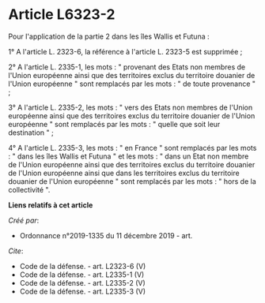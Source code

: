 # Article L6323-2

Pour l'application de la partie 2 dans les îles Wallis et Futuna : 

1° A l'article L. 2323-6, la référence à l'article L. 2323-5 est supprimée ; 

2° A l'article L. 2335-1, les mots : " provenant des Etats non membres de l'Union européenne ainsi que des territoires exclus
du territoire douanier de l'Union européenne " sont remplacés par les mots : " de toute provenance " ; 

3° A l'article L. 2335-2, les mots : " vers des Etats non membres de l'Union européenne ainsi que des territoires exclus du
territoire douanier de l'Union européenne " sont remplacés par les mots : " quelle que soit leur destination " ; 

4° A l'article L. 2335-3, les mots : " en France " sont remplacés par les mots : " dans les îles Wallis et Futuna " et les
mots : " dans un Etat non membre de l'Union européenne ainsi que des territoires exclus du territoire douanier de l'Union
européenne ainsi que dans les territoires exclus du territoire douanier de l'Union européenne " sont remplacés par les mots :
" hors de la collectivité ".

**Liens relatifs à cet article**

_Créé par_:

  - Ordonnance n°2019-1335 du 11 décembre 2019 - art.

_Cite_:

  - Code de la défense. - art. L2323-6 (V)
  - Code de la défense. - art. L2335-1 (V)
  - Code de la défense. - art. L2335-2 (V)
  - Code de la défense. - art. L2335-3 (V)
